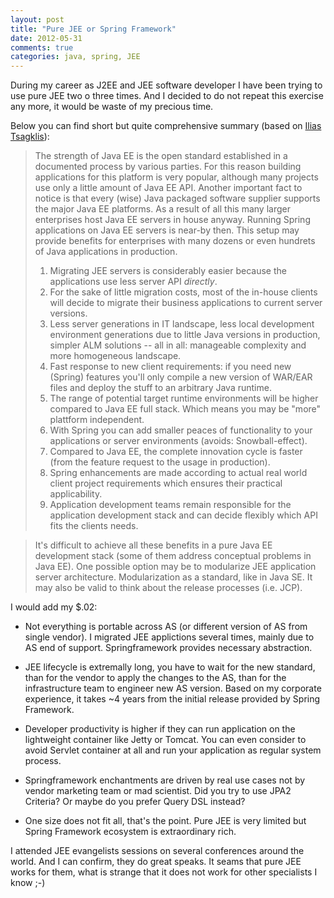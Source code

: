 ```yaml
---
layout: post
title: "Pure JEE or Spring Framework"
date: 2012-05-31
comments: true
categories: java, spring, JEE
---
```


During my career as J2EE and JEE software developer I have been trying to use pure JEE two o three times. 
And I decided to do not repeat this exercise any more, it would be waste of my precious time. 
  
Below you can find short but quite comprehensive summary (based on [Ilias Tsagklis](http://www.javacodegeeks.com/2012/05/why-i-will-continue-to-use-spring-and.html)):

>  The strength of Java EE is the open standard established in a documented process by various parties. For this reason building applications for this platform is very popular, although many projects use only a little amount of Java EE API. Another important fact to notice is that every (wise) Java packaged software supplier supports the major Java EE platforms. As a result of all this many larger enterprises host Java EE servers in house anyway. Running Spring applications on Java EE servers is near-by then. This setup may provide benefits for enterprises with many dozens or even hundrets of Java applications in production.
>
> 1. Migrating JEE servers is considerably easier because the applications use less server API *directly*.
> 2. For the sake of little migration costs, most of the in-house clients will decide to migrate their business applications to current server versions.
> 3. Less server generations in IT landscape, less local development environment generations due to little Java versions in production, simpler ALM solutions -- all in all: manageable complexity and more homogeneous landscape.
> 4. Fast response to new client requirements: if you need new (Spring) features you'll only compile a new version of WAR/EAR files and deploy the stuff to an arbitrary Java runtime.
> 5. The range of potential target runtime environments will be higher compared to Java EE full stack. Which means you may be "more" plattform independent.
> 6. With Spring you can add smaller peaces of functionality to your applications or server environments (avoids: Snowball-effect).
> 7. Compared to Java EE, the complete innovation cycle is faster (from the feature request to the usage in production).
> 8. Spring enhancements are made according to actual real world client project requirements which ensures their practical applicability.
> 9. Application development teams remain responsible for the application development stack and can decide flexibly which API fits the clients needs.

> It's difficult to achieve all these benefits in a pure Java EE development stack (some of them address conceptual problems in Java EE). One possible option may be to modularize JEE application server architecture. Modularization as a standard, like in Java SE. It may also be valid to think about the release processes (i.e. JCP).

I would add my $.02:

* Not everything is portable across AS (or different version of AS from single vendor). 
I migrated JEE applictions several times, mainly due to AS end of support. Springframework provides necessary abstraction.

* JEE lifecycle is extremally long, you have to wait for the new standard, than for the vendor to apply 
the changes to the AS, than for the infrastructure team to engineer new AS version. Based on my corporate experience, 
it takes ~4 years from the initial release provided by Spring Framework.
 
* Developer productivity is higher if they can run application on the lightweight container like Jetty or Tomcat.
You can even consider to avoid Servlet container at all and run your application as regular system process.

* Springframework enchantments are driven by real use cases not by vendor marketing team or mad scientist. 
Did you try to use JPA2 Criteria? Or maybe do you prefer Query DSL instead?

* One size does not fit all, that's the point. Pure JEE is very limited but Spring Framework ecosystem is extraordinary rich.

I attended JEE evangelists sessions on several conferences around the world. And I can confirm, they do great speaks. 
It seams that pure JEE works for them, what is strange that it does not work for other specialists I know ;-)  